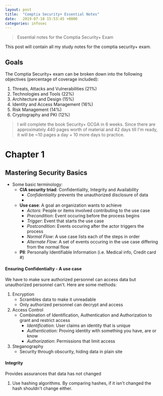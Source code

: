 ```yaml
---
layout: post
title:  "Comptia Security+ Essential Notes"
date:   2019-07-18 15:53:45 +0800
categories: infosec
---
```

> Essential notes for the Comptia Security+ Exam

This post will contain all my study notes for the comptia security+ exam.

## Goals

The Comptia Security+ exam can be broken down into the following objectives (percentage of coverage included):

1. Threats, Attacks and Vulnerabilities (21%)
2. Technologies and Tools (22%)
3. Architecture and Design (15%)
4. Identity and Access Management (16%)
5. Risk Management (14%)
6. Cryptography and PKI (12%)

> I will complete the book Security+ GCGA in 6 weeks. Since there are approximately 440 pages worth of material and 42 days till I'm ready, it will be ~10 pages a day + 10 more days to practice.

# Chapter 1

## Mastering Security Basics
- Some basic terminology:
  - **CIA security triad**: Confidentiality, Integrity and Availability
    - *Confidentiality* prevents the unauthorized disclosure of data
    - 
  - **Use case**: A goal an organization wants to achieve
    - *Actors*: People or items involved contributing to the use case
    - *Precondition*: Event occuring before the process begins
    - *Trigger*: Event that starts the use case
    - *Postcondition*: Events occuring after the actor triggers the process
    - *Normal Flow*: A use case lists each of the steps in order
    - *Alternate Flow*: A set of events occuring in the use case differing from the normal flow
  - **PII**: Personally Identifiable Information (i.e. Medical info, Credit card #)
#### Ensuring Confidentialty - A use case
We have to make sure authorized personnel can access data but unauthorized personnel can't. Here are some methods:
1. Encryption
   - Scrambles data to make it unreadable
   - Only authorized personnel can decrypt and access
2. Access Control 
   - Combination of Identification, Authentication and Authorization to grant and restrict access
     - *Identification*: User claims an identity that is unique
     - *Authentication*: Proving identity with something you have, are or know
     - *Authorization*: Permissions that limit access
3. Steganography
   - Security through obscurity, hiding data in plain site
#### Integrity
Provides assurances that data has not changed
1. Use hashing algorithms. By comparing hashes, if it isn't changed the hash shouldn't change either.